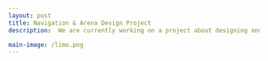 ```yaml
---
layout: post
title: Navigation & Arena Design Project
description:  We are currently working on a project about designing and creating a physical environment or an arena where the LIMO robot from AgileX robotics is able to perform certain functions like navigation, mapping, path planning and localisation to navigate the maze. Our maze design will be based on Changi Airport Terminal 2. We will also be programming our LIMO robot to navigate the mazes of other teams.

main-image: /limo.png
---
```


